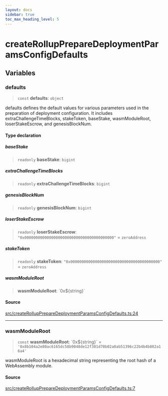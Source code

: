 ```yaml
---
layout: docs
sidebar: true
toc_max_heading_level: 5
---
```


# createRollupPrepareDeploymentParamsConfigDefaults

## Variables

### defaults

> `const` **defaults**: `object`

defaults defines the default values for various parameters used in the
preparation of deployment configuration. It includes
extraChallengeTimeBlocks, stakeToken, baseStake, wasmModuleRoot,
loserStakeEscrow, and genesisBlockNum.

#### Type declaration

##### baseStake

> `readonly` **baseStake**: `bigint`

##### extraChallengeTimeBlocks

> `readonly` **extraChallengeTimeBlocks**: `bigint`

##### genesisBlockNum

> `readonly` **genesisBlockNum**: `bigint`

##### loserStakeEscrow

> `readonly` **loserStakeEscrow**: `"0x0000000000000000000000000000000000000000"` = `zeroAddress`

##### stakeToken

> `readonly` **stakeToken**: `"0x0000000000000000000000000000000000000000"` = `zeroAddress`

##### wasmModuleRoot

> **wasmModuleRoot**: \`0x$\{string\}\`

#### Source

[src/createRollupPrepareDeploymentParamsConfigDefaults.ts:24](https://github.com/anegg0/arbitrum-orbit-sdk/blob/1aa2030374f41bb1bf01834ef0c05d2e6663f5e5/src/createRollupPrepareDeploymentParamsConfigDefaults.ts#L24)

***

### wasmModuleRoot

> `const` **wasmModuleRoot**: \`0x$\{string\}\` = `'0x8b104a2e80ac6165dc58b9048de12f301d70b02a0ab51396c22b4b4b802a16a4'`

wasmModuleRoot is a hexadecimal string representing the root hash of a
WebAssembly module.

#### Source

[src/createRollupPrepareDeploymentParamsConfigDefaults.ts:7](https://github.com/anegg0/arbitrum-orbit-sdk/blob/1aa2030374f41bb1bf01834ef0c05d2e6663f5e5/src/createRollupPrepareDeploymentParamsConfigDefaults.ts#L7)
